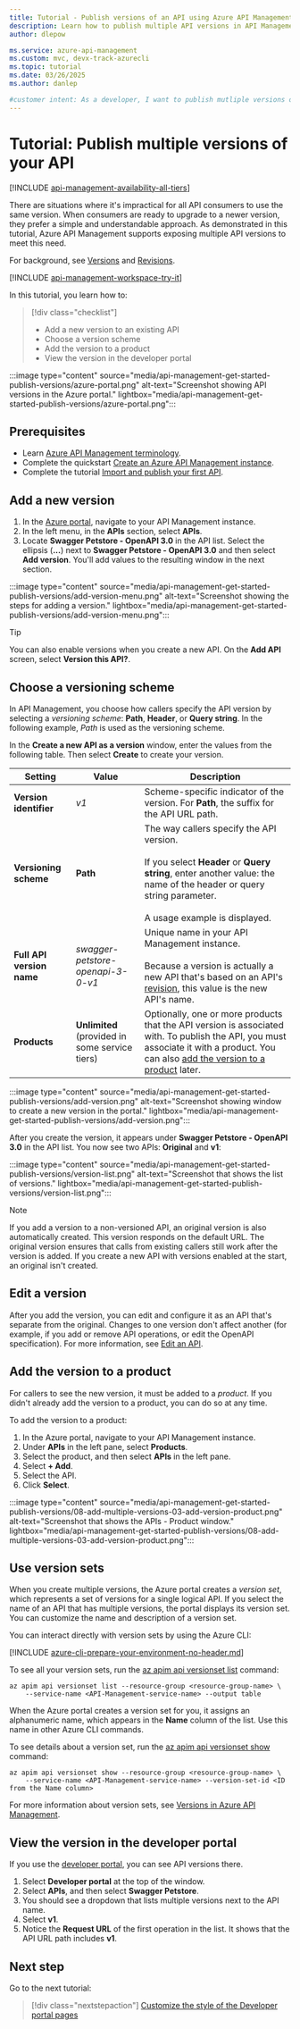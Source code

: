 ```yaml
---
title: Tutorial - Publish versions of an API using Azure API Management 
description: Learn how to publish multiple API versions in API Management.
author: dlepow

ms.service: azure-api-management
ms.custom: mvc, devx-track-azurecli
ms.topic: tutorial
ms.date: 03/26/2025
ms.author: danlep

#customer intent: As a developer, I want to publish mutliple versions of an API so that all callers to the API don't need to use the same version.
---
```


# Tutorial: Publish multiple versions of your API

[!INCLUDE [api-management-availability-all-tiers](../../includes/api-management-availability-all-tiers.md)]

There are situations where it's impractical for all API consumers to use the same version. When consumers are ready to upgrade to a newer version, they prefer a simple and understandable approach. As demonstrated in this tutorial, Azure API Management supports exposing multiple API versions to meet this need.

For background, see [Versions](api-management-versions.md) and [Revisions](api-management-revisions.md).

[!INCLUDE [api-management-workspace-try-it](../../includes/api-management-workspace-try-it.md)]

In this tutorial, you learn how to:

> [!div class="checklist"]
> * Add a new version to an existing API
> * Choose a version scheme
> * Add the version to a product
> * View the version in the developer portal

:::image type="content" source="media/api-management-get-started-publish-versions/azure-portal.png" alt-text="Screenshot showing API versions in the Azure portal." lightbox="media/api-management-get-started-publish-versions/azure-portal.png":::

## Prerequisites

+ Learn  [Azure API Management terminology](api-management-terminology.md).
+ Complete the quickstart [Create an Azure API Management instance](get-started-create-service-instance.md).
+ Complete the tutorial [Import and publish your first API](import-and-publish.md).

## Add a new version

1. In the [Azure portal](https://portal.azure.com), navigate to your API Management instance.
1. In the left menu, in the **APIs** section, select **APIs**.
1. Locate **Swagger Petstore - OpenAPI 3.0** in the API list. Select the ellipsis (**...**) next to **Swagger Petstore - OpenAPI 3.0** and then select **Add version**. You'll add values to the resulting window in the next section.

:::image type="content" source="media/api-management-get-started-publish-versions/add-version-menu.png" alt-text="Screenshot showing the steps for adding a version." lightbox="media/api-management-get-started-publish-versions/add-version-menu.png":::

> [!TIP]
> You can also enable versions when you create a new API. On the **Add API** screen, select **Version this API?**.

## Choose a versioning scheme

In API Management, you choose how callers specify the API version by selecting a *versioning scheme*: **Path**, **Header**, or **Query string**. In the following example, *Path* is used as the versioning scheme.

In the **Create a new API as a version** window, enter the values from the following table. Then select **Create** to create your version.

|Setting   |Value  |Description  |
|---------|---------|---------|
|**Version identifier**     |  *v1*       |  Scheme-specific indicator of the version. For **Path**, the suffix for the API URL path.  |
|**Versioning scheme**     |  **Path**       |  The way callers specify the API version.<br/><br/> If you select **Header** or **Query string**, enter another value: the name of the header or query string parameter.<br/><br/> A usage example is displayed.            |
|**Full API version name**     |  *swagger-petstore-openapi-3-0-v1*       |  Unique name in your API Management instance.<br/><br/>Because a version is actually a new API that's based on an API's [revision](api-management-get-started-revise-api.md), this value is the new API's name.   |
|**Products**     |  **Unlimited** (provided in some service tiers)     |  Optionally, one or more products that the API version is associated with. To publish the API, you must associate it with a product. You can also [add the version to a product](#add-the-version-to-a-product) later.      |

:::image type="content" source="media/api-management-get-started-publish-versions/add-version.png" alt-text="Screenshot showing window to create a new version in the portal." lightbox="media/api-management-get-started-publish-versions/add-version.png":::

After you create the version, it appears under **Swagger Petstore - OpenAPI 3.0** in the API list. You now see two APIs: **Original** and **v1**:

:::image type="content" source="media/api-management-get-started-publish-versions/version-list.png" alt-text="Screenshot that shows the list of versions." lightbox="media/api-management-get-started-publish-versions/version-list.png":::

> [!Note]
> If you add a version to a non-versioned API, an original version is also automatically created. This version responds on the default URL. The original version ensures that calls from existing callers still work after the version is added. If you create a new API with versions enabled at the start, an original isn't created.

## Edit a version

After you add the version, you can edit and configure it as an API that's separate from the original. Changes to one version don't affect another (for example, if you add or remove API operations, or edit the OpenAPI specification). For more information, see [Edit an API](edit-api.md).

## Add the version to a product

For callers to see the new version, it must be added to a *product*. If you didn't already add the version to a product, you can do so at any time.

To add the version to a product:

1. In the Azure portal, navigate to your API Management instance.
1. Under **APIs** in the left pane, select **Products**. 
1. Select the product, and then select **APIs** in the left pane. 
1. Select **+ Add**. 
1. Select the API.
1. Click **Select**. 

:::image type="content" source="media/api-management-get-started-publish-versions/08-add-multiple-versions-03-add-version-product.png" alt-text="Screenshot that shows the APIs - Product window." lightbox="media/api-management-get-started-publish-versions/08-add-multiple-versions-03-add-version-product.png":::

## Use version sets

When you create multiple versions, the Azure portal creates a *version set*, which represents a set of versions for a single logical API. If you select the name of an API that has multiple versions, the portal displays its version set. You can customize the name and description of a version set.

You can interact directly with version sets by using the Azure CLI:

[!INCLUDE [azure-cli-prepare-your-environment-no-header.md](~/reusable-content/azure-cli/azure-cli-prepare-your-environment-no-header.md)]

To see all your version sets, run the [az apim api versionset list](/cli/azure/apim/api/versionset#az-apim-api-versionset-list) command:

```azurecli
az apim api versionset list --resource-group <resource-group-name> \
    --service-name <API-Management-service-name> --output table
```

When the Azure portal creates a version set for you, it assigns an alphanumeric name, which appears in the **Name** column of the list. Use this name in other Azure CLI commands.

To see details about a version set, run the [az apim api versionset show](/cli/azure/apim/api/versionset#az-apim-api-versionset-show) command:

```azurecli
az apim api versionset show --resource-group <resource-group-name> \
    --service-name <API-Management-service-name> --version-set-id <ID from the Name column>
```

For more information about version sets, see [Versions in Azure API Management](api-management-versions.md#how-versions-are-represented).

## View the version in the developer portal

If you use the [developer portal](api-management-howto-developer-portal-customize.md), you can see API versions there.

1. Select **Developer portal** at the top of the window.
1. Select **APIs**, and then select **Swagger Petstore**.
1. You should see a dropdown that lists multiple versions next to the API name.
1. Select **v1**.
1. Notice the **Request URL** of the first operation in the list. It shows that the API URL path includes **v1**.

## Next step

Go to the next tutorial:

> [!div class="nextstepaction"]
> [Customize the style of the Developer portal pages](api-management-howto-developer-portal-customize.md)
